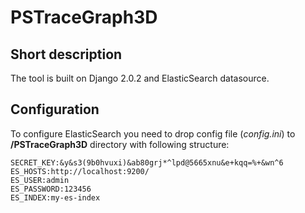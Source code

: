 # PSTraceGraph3D

## Short description
The tool is built on Django 2.0.2 and ElasticSearch datasource.

## Configuration
To configure ElasticSearch you need to drop config file (*config.ini*) to **/PSTraceGraph3D** directory with following structure:
```
SECRET_KEY:&y&s3(9b0hvuxi)&ab80grj*^lpd@5665xnu&e+kqq=%+&wn^6
ES_HOSTS:http://localhost:9200/
ES_USER:admin
ES_PASSWORD:123456
ES_INDEX:my-es-index
```
